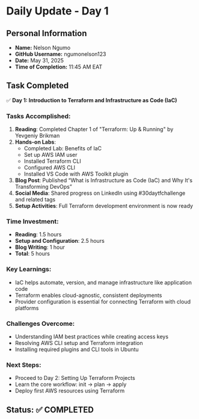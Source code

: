 # Daily Update - Day 1

## Personal Information
- **Name:** Nelson Ngumo
- **GitHub Username:** ngumonelson123
- **Date:** May 31, 2025
- **Time of Completion:** 11:45 AM EAT

## Task Completed
✅ **Day 1: Introduction to Terraform and Infrastructure as Code (IaC)**

### Tasks Accomplished:
1. **Reading**: Completed Chapter 1 of "Terraform: Up & Running" by Yevgeniy Brikman
2. **Hands-on Labs**: 
   - Completed Lab: Benefits of IaC
   - Set up AWS IAM user
   - Installed Terraform CLI
   - Configured AWS CLI
   - Installed VS Code with AWS Toolkit plugin
3. **Blog Post**: Published “What is Infrastructure as Code (IaC) and Why It's Transforming DevOps”
4. **Social Media**: Shared progress on LinkedIn using #30daytfchallenge and related tags
5. **Setup Activities**: Full Terraform development environment is now ready

### Time Investment:
- **Reading**: 1.5 hours
- **Setup and Configuration**: 2.5 hours  
- **Blog Writing**: 1 hour
- **Total**: 5 hours

### Key Learnings:
- IaC helps automate, version, and manage infrastructure like application code
- Terraform enables cloud-agnostic, consistent deployments
- Provider configuration is essential for connecting Terraform with cloud platforms

### Challenges Overcome:
- Understanding IAM best practices while creating access keys
- Resolving AWS CLI setup and Terraform integration
- Installing required plugins and CLI tools in Ubuntu

### Next Steps:
- Proceed to Day 2: Setting Up Terraform Projects
- Learn the core workflow: init → plan → apply
- Deploy first AWS resources using Terraform

## Status: ✅ COMPLETED
